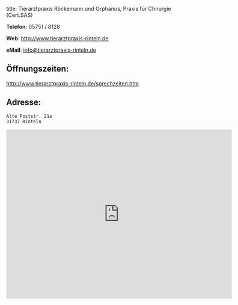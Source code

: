 title: Tierarztpraxis Röckemann und Orphanos, Praxis für Chirurgie (Cert.SAS)

**Telefon**: 05751 / 8128

**Web**: <http://www.tierarztpraxis-rinteln.de>

**eMail**: <info@tierarztpraxis-rinteln.de>


Öffnungszeiten:
---------------

<http://www.tierarztpraxis-rinteln.de/sprechzeiten.htm>





Adresse:
---------

    Alte Poststr. 21a
    31737 Rinteln


<iframe src="https://www.google.com/maps/embed?pb=!1m18!1m12!1m3!1d78180.14735632736!2d9.0147276280352!3d52.241029520893946!2m3!1f0!2f0!3f0!3m2!1i1024!2i768!4f13.1!3m3!1m2!1s0x47ba7aee5a4a689d%3A0x6f51dcd2fadcdfc!2sTierarztpraxis+R%C3%B6ckemann!5e0!3m2!1sde!2sde!4v1455276582450" width="600" height="450" frameborder="0" style="border:0" allowfullscreen></iframe>

